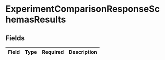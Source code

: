 # ExperimentComparisonResponseSchemasResults


## Fields

| Field       | Type        | Required    | Description |
| ----------- | ----------- | ----------- | ----------- |